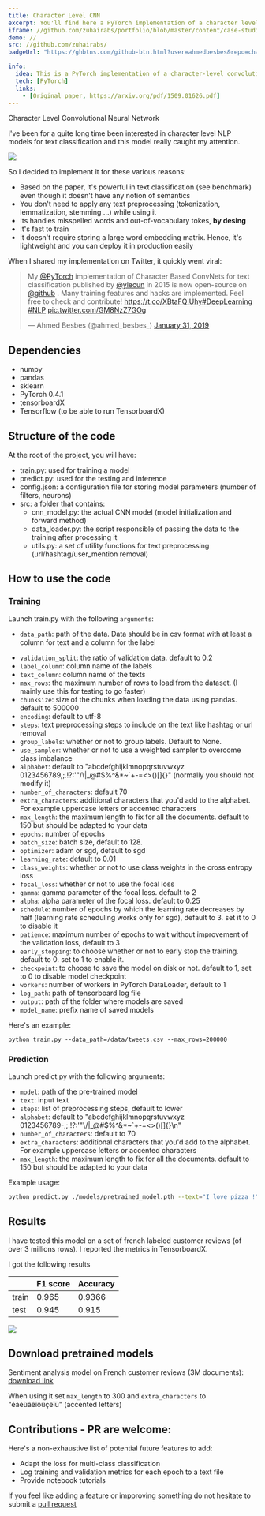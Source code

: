 ```yaml
---
title: Character Level CNN
excerpt: You'll find here a PyTorch implementation of a character level CNN for text classification by Zhang and Lecun (2015) and a video tutorial (by me) accompanying it.
iframe: //github.com/zuhairabs/portfolio/blob/master/content/case-studies/images/character-level-cnn/character_cnn.png
demo: //
src: //github.com/zuhairabs/
badgeUrl: "https://ghbtns.com/github-btn.html?user=ahmedbesbes&repo=character-based-cnn&type=star&count=true" 

info:
  idea: This is a PyTorch implementation of a character-level convolutional neural network for text classification.
  tech: [PyTorch]
  links:
    - [Original paper, https://arxiv.org/pdf/1509.01626.pdf]
---
```


Character Level Convolutional Neural Network

I've been for a quite long time been interested in character level NLP models for text classification and this model really caught my attention.

<img src="./images/character-level-cnn/character_cnn.png">

So I decided to implement it for these various reasons:

- Based on the paper, it's powerful in text classification (see benchmark) even though it doesn't have any notion of semantics
- You don't need to apply any text preprocessing (tokenization, lemmatization, stemming ...) while using it
- Its handles misspelled words and out-of-vocabulary tokes, **by desing**
- It's fast to train
- It doesn't require storing a large word embedding matrix. Hence, it's lightweight and you can deploy it in production easily

When I shared my implementation on Twitter, it quickly went viral: 


<blockquote class="twitter-tweet tw-align-center"><p lang="en" dir="ltr">My <a href="https://twitter.com/PyTorch?ref_src=twsrc%5Etfw">@PyTorch</a> implementation of Character Based ConvNets for text classification published by <a href="https://twitter.com/ylecun?ref_src=twsrc%5Etfw">@ylecun</a> in 2015 is now open-source on <a href="https://twitter.com/github?ref_src=twsrc%5Etfw">@github</a> . Many training features and hacks are implemented. Feel free to check and contribute! <a href="https://t.co/XBtaFQIUhy">https://t.co/XBtaFQIUhy</a><a href="https://twitter.com/hashtag/DeepLearning?src=hash&amp;ref_src=twsrc%5Etfw">#DeepLearning</a> <a href="https://twitter.com/hashtag/NLP?src=hash&amp;ref_src=twsrc%5Etfw">#NLP</a> <a href="https://t.co/GM8NzZ7GOg">pic.twitter.com/GM8NzZ7GOg</a></p>&mdash; Ahmed Besbes (@ahmed_besbes_) <a href="https://twitter.com/ahmed_besbes_/status/1090903275010998272?ref_src=twsrc%5Etfw">January 31, 2019</a></blockquote> <script async src="https://platform.twitter.com/widgets.js" charset="utf-8"></script>

## Dependencies

- numpy
- pandas
- sklearn
- PyTorch 0.4.1
- tensorboardX
- Tensorflow (to be able to run TensorboardX)

## Structure of the code

At the root of the project, you will have:

- train.py: used for training a model
- predict.py: used for the testing and inference
- config.json: a configuration file for storing model parameters (number of filters, neurons)
- src: a folder that contains:
    * cnn_model.py: the actual CNN model (model initialization and forward method)
    * data_loader.py: the script responsible of passing the data to the training after processing it
    * utils.py: a set of utility functions for text preprocessing (url/hashtag/user_mention removal)

## How to use the code

### Training

Launch train.py with the following `arguments`:

* `data_path`: path of the data. Data should be in csv format with at least a column for text and a column for the label
- `validation_split`: the ratio of validation data. default to 0.2
- `label_column`: column name of the labels
- `text_column`: column name of the texts 
- `max_rows`: the maximum number of rows to load from the dataset. (I mainly use this for testing to go faster)
- `chunksize`: size of the chunks when loading the data using pandas. default to 500000
- `encoding`: default to utf-8
- `steps`: text preprocessing steps to include on the text like hashtag or url removal
- `group_labels`: whether or not to group labels. Default to None.
- `use_sampler`: whether or not to use a weighted sampler to overcome class imbalance
- `alphabet`: default to "abcdefghijklmnopqrstuvwxyz
0123456789,;.!?:'\"/\\|_@#$%^&*~\`+-=<>()[]{}" (normally you should not modify it)
- `number_of_characters`: default 70
- `extra_characters`: additional characters that you'd add to the alphabet. For example uppercase letters or accented characters
- `max_length`: the maximum length to fix for all the documents. default to 150 but should be adapted to your data
- `epochs`: number of epochs 
- `batch_size`: batch size, default to 128.
- `optimizer`: adam or sgd, default to sgd
- `learning_rate`: default to 0.01
- `class_weights`: whether or not to use class weights in the cross entropy loss
- `focal_loss`: whether or not to use the focal loss
- `gamma`: gamma parameter of the focal loss. default to 2 
- `alpha`: alpha parameter of the focal loss. default to 0.25
- `schedule`: number of epochs by which the learning rate decreases by half (learning rate scheduling works only for sgd), default to 3. set it to 0 to disable it
- `patience`: maximum number of epochs to wait without improvement of the validation loss, default to 3
- `early_stopping`: to choose whether or not to early stop the training. default to 0. set to 1 to enable it.
- `checkpoint`: to choose to save the model on disk or not. default to 1, set to 0 to disable model checkpoint
- `workers`: number of workers in PyTorch DataLoader, default to 1
- `log_path`: path of tensorboard log file
- `output`: path of the folder where models are saved
- `model_name`: prefix name of saved models

Here's an example:

```shell
python train.py --data_path=/data/tweets.csv --max_rows=200000
```

### Prediction

Launch predict.py with the following arguments:

- `model`: path of the pre-trained model
- `text`: input text
- `steps`: list of preprocessing steps, default to lower
- `alphabet`: default to "abcdefghijklmnopqrstuvwxyz
0123456789-,;.!?:\'"\\/|_@#$%^&*~`+-=<>()[]{}\n"
- `number_of_characters`: default to 70
- `extra_characters`: additional characters that you'd add to the alphabet. For example uppercase letters or accented characters
- `max_length`: the maximum length to fix for all the documents. default to 150 but should be adapted to your data

Example usage:

```bash
python predict.py ./models/pretrained_model.pth --text="I love pizza !" --max_length=150
```


## Results

I have tested this model on a set of french labeled customer reviews (of over 3 millions rows). I reported the metrics in TensorboardX. 

I got the following results

||F1 score|Accuracy|
|-|-|-|
|train|0.965|0.9366|
|test|0.945|0.915|

<img src="./images/character-level-cnn/training_metrics.png">


## Download pretrained models

Sentiment analysis model on French customer reviews (3M documents): [download link](https://drive.google.com/file/d/1pmzeac-Vx07ScBL0S-xJ5EqRJYGdtWvh/view?usp=sharing)

When using it set `max_length` to 300 and `extra_characters` to "éàèùâêîôûçëïü" (accented letters)


## Contributions - PR are welcome:

Here's a non-exhaustive list of potential future features to add:

- Adapt the loss for multi-class classification 
- Log training and validation metrics for each epoch to a text file
- Provide notebook tutorials

If you feel like adding a feature or impproving something do not hesitate to submit a [pull request](https://github.com/ahmedbesbes/character-based-cnn/pulls)
